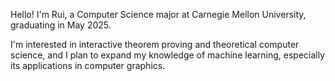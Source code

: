 Hello! I'm Rui, a Computer Science major at Carnegie Mellon University, graduating in May 2025.

I'm interested in interactive theorem proving and theoretical computer science, and I plan to expand my knowledge of machine learning, especially its applications in computer graphics.
